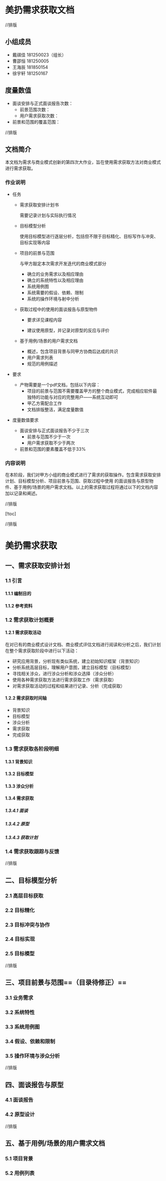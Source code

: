 # 美扔需求获取文档



//排版



## 小组成员

- 戴祺佳 181250023（组长）
- 曹邵恒 181250005
- 王海辰 181850154
- 徐宇轩 181250167



## 度量数值

- 面谈安排与正式面谈报告次数：
  - 前景范围次数：
  - 用户需求获取次数：
- 前景和范围的覆盖范围：



//排版



## 文档简介

本文档为需求与商业模式创新的第四次大作业，旨在使用需求获取方法对商业模式进行需求获取。



### 作业说明

- 任务

  - 需求获取安排计划书

    需要记录计划与实际执行情况

  - 目标模型分析

    使用目标模型进行逐层分析，包括但不限于目标精化、目标写作与冲突、目标实现等内容

  - 项目的前景与范围

    与甲方敲定本次需求开发迭代的商业模式部分

    - 确立的业务需求以及相应理由
    - 确立的系统特性以及相应理由
    - 系统用例图
    - 系统需要的假设、依赖、限制
    - 系统的操作环境与射中分析

  - 获取过程中的使用的面谈报告与原型物件

    - 要求详见课程内容

    - 建议使用原型，并记录对原型的反应与评价

  - 基于用例/场景的用户需求文档

    - 概述，包含项目背景与同甲方协商后达成的共识
    - 用户需求列表
    - 规范的用例描述
- 要求
  - 产物需要是一个pdf文档，包括以下内容：
    - 项目的前景与范围不需要覆盖甲方的整个商业模式，完成相应软件最独特的功能与对应的完整用户——系统互动即可
    - 甲乙方需配合工作
    - 文档排版整洁，满足度量数值
- 度量数值要求
  - 面谈安排与正式面谈报告不少于三次
    - 前景与范围不少于一次
    - 用户需求获取不少于两次
  - 前景和范围的要素覆盖不低于33%



### 内容说明

在本阶段，我们对甲方小组的商业模式进行了需求的获取操作。包含需求获取安排计划、目标模型分析、项目前景与范围、获取过程中使用 的面谈报告与原型物件、基于用例/场景的用户需求文档。以上的需求获取过程将通过以下的文档内容加以记录和阐述。



//排版



[!toc]



//排版



# 美扔需求获取



## 一、需求获取安排计划

### 1.1 引言

#### 1.1.1 编制目的

#### 1.1.2 参考资料

### 1.2 需求获取计划概要

#### 1.2.1 需求获取活动

在对已有的商业模式设计文档、商业模式评估文档进行阅读和分析之后，我们计划在整个需求获取阶段中进行以下活动：

- 研究应用背景，分析现有类似系统，建立初始知识框架（背景知识）
- 分析系统高层目标，理解用户意图，建立目标模型（目标模型）
- 寻找相关涉众，进行涉众分析和涉众选择（涉众分析）
- 使用各种需求获取方法进行需求获取工作（需求获取）
- 对需求获取活动的过程和结果进行记录、分析（完成获取）

#### 1.2.2 需求获取时间轴

- 背景知识
- 目标模型
- 涉众分析
- 需求获取
- 完成获取

### 1.3  需求获取各阶段明细

#### 1.3.1 背景知识

#### 1.3.2 目标模型

#### 1.3.3 涉众分析

#### 1.3.4 需求获取

##### 1.3.4.1 面谈

##### 1.3.4.2 原型

##### 1.3.4.3 获取计划

### 1.4 需求获取跟踪与反馈



//排版



## 二、目标模型分析

### 2.1 高层目标获取

### 2.2 目标精化

### 2.3 目标冲突与协作

### 2.4 目标实现

### 2.5 目标模型



//排版



## 三、项目前景与范围==（目录待修正）==

### 3.1 业务需求

### 3.2 系统特性

### 3.3 系统用例图

### 3.4 假设、依赖和限制

### 3.5 操作环境与涉众分析



//排版



## 四、面谈报告与原型

### 4.1 面谈报告

### 4.2 原型设计



//排版



## 五、基于用例/场景的用户需求文档

### 5.1 项目背景

### 5.2 用例列表

